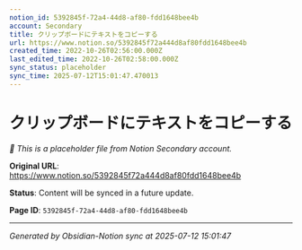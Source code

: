 ```yaml
---
notion_id: 5392845f-72a4-44d8-af80-fdd1648bee4b
account: Secondary
title: クリップボードにテキストをコピーする
url: https://www.notion.so/5392845f72a444d8af80fdd1648bee4b
created_time: 2022-10-26T02:56:00.000Z
last_edited_time: 2022-10-26T02:58:00.000Z
sync_status: placeholder
sync_time: 2025-07-12T15:01:47.470013
---
```


# クリップボードにテキストをコピーする

*🔄 This is a placeholder file from Notion Secondary account.*

**Original URL**: https://www.notion.so/5392845f72a444d8af80fdd1648bee4b

**Status**: Content will be synced in a future update.

**Page ID**: `5392845f-72a4-44d8-af80-fdd1648bee4b`

---

*Generated by Obsidian-Notion sync at 2025-07-12 15:01:47*
